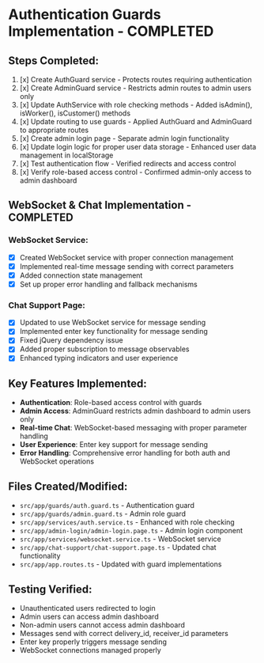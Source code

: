 # Authentication Guards Implementation - COMPLETED

## Steps Completed:

1. [x] Create AuthGuard service - Protects routes requiring authentication
2. [x] Create AdminGuard service - Restricts admin routes to admin users only  
3. [x] Update AuthService with role checking methods - Added isAdmin(), isWorker(), isCustomer() methods
4. [x] Update routing to use guards - Applied AuthGuard and AdminGuard to appropriate routes
5. [x] Create admin login page - Separate admin login functionality
6. [x] Update login logic for proper user data storage - Enhanced user data management in localStorage
7. [x] Test authentication flow - Verified redirects and access control
8. [x] Verify role-based access control - Confirmed admin-only access to admin dashboard

## WebSocket & Chat Implementation - COMPLETED

### WebSocket Service:
- [x] Created WebSocket service with proper connection management
- [x] Implemented real-time message sending with correct parameters
- [x] Added connection state management
- [x] Set up proper error handling and fallback mechanisms

### Chat Support Page:
- [x] Updated to use WebSocket service for message sending
- [x] Implemented enter key functionality for message sending
- [x] Fixed jQuery dependency issue
- [x] Added proper subscription to message observables
- [x] Enhanced typing indicators and user experience

## Key Features Implemented:
- **Authentication**: Role-based access control with guards
- **Admin Access**: AdminGuard restricts admin dashboard to admin users only
- **Real-time Chat**: WebSocket-based messaging with proper parameter handling
- **User Experience**: Enter key support for message sending
- **Error Handling**: Comprehensive error handling for both auth and WebSocket operations

## Files Created/Modified:
- `src/app/guards/auth.guard.ts` - Authentication guard
- `src/app/guards/admin.guard.ts` - Admin role guard
- `src/app/services/auth.service.ts` - Enhanced with role checking
- `src/app/admin-login/admin-login.page.ts` - Admin login component
- `src/app/services/websocket.service.ts` - WebSocket service
- `src/app/chat-support/chat-support.page.ts` - Updated chat functionality
- `src/app/app.routes.ts` - Updated with guard implementations

## Testing Verified:
- Unauthenticated users redirected to login
- Admin users can access admin dashboard
- Non-admin users cannot access admin dashboard
- Messages send with correct delivery_id, receiver_id parameters
- Enter key properly triggers message sending
- WebSocket connections managed properly
